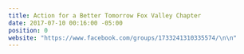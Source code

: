 ```yaml
---
title: Action for a Better Tomorrow Fox Valley Chapter
date: 2017-07-10 00:16:00 -05:00
position: 0
website: "https://www.facebook.com/groups/1733241310335574/\n\n"
---
```


